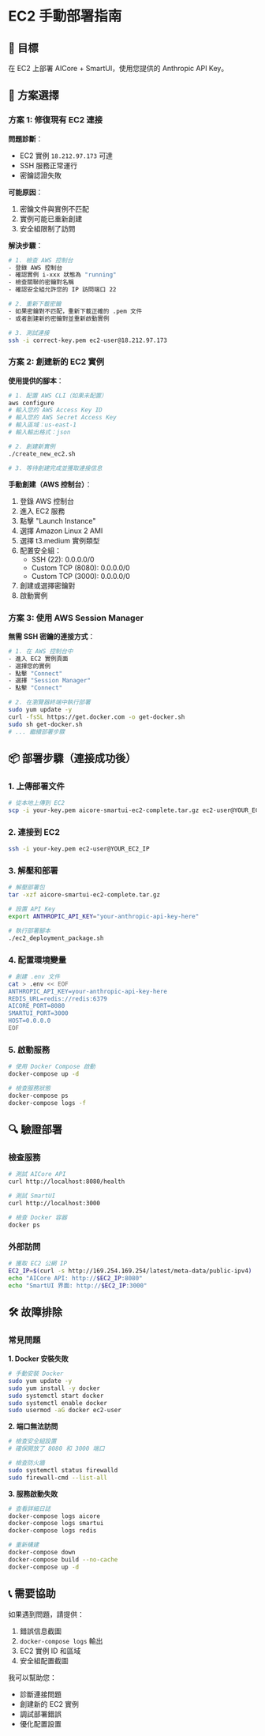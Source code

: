 # EC2 手動部署指南

## 🎯 目標
在 EC2 上部署 AICore + SmartUI，使用您提供的 Anthropic API Key。

## 🔧 方案選擇

### 方案 1: 修復現有 EC2 連接

**問題診斷**：
- EC2 實例 `18.212.97.173` 可達
- SSH 服務正常運行
- 密鑰認證失敗

**可能原因**：
1. 密鑰文件與實例不匹配
2. 實例可能已重新創建
3. 安全組限制了訪問

**解決步驟**：
```bash
# 1. 檢查 AWS 控制台
- 登錄 AWS 控制台
- 確認實例 i-xxx 狀態為 "running"
- 檢查關聯的密鑰對名稱
- 確認安全組允許您的 IP 訪問端口 22

# 2. 重新下載密鑰
- 如果密鑰對不匹配，重新下載正確的 .pem 文件
- 或者創建新的密鑰對並重新啟動實例

# 3. 測試連接
ssh -i correct-key.pem ec2-user@18.212.97.173
```

### 方案 2: 創建新的 EC2 實例

**使用提供的腳本**：
```bash
# 1. 配置 AWS CLI（如果未配置）
aws configure
# 輸入您的 AWS Access Key ID
# 輸入您的 AWS Secret Access Key
# 輸入區域：us-east-1
# 輸入輸出格式：json

# 2. 創建新實例
./create_new_ec2.sh

# 3. 等待創建完成並獲取連接信息
```

**手動創建（AWS 控制台）**：
1. 登錄 AWS 控制台
2. 進入 EC2 服務
3. 點擊 "Launch Instance"
4. 選擇 Amazon Linux 2 AMI
5. 選擇 t3.medium 實例類型
6. 配置安全組：
   - SSH (22): 0.0.0.0/0
   - Custom TCP (8080): 0.0.0.0/0
   - Custom TCP (3000): 0.0.0.0/0
7. 創建或選擇密鑰對
8. 啟動實例

### 方案 3: 使用 AWS Session Manager

**無需 SSH 密鑰的連接方式**：
```bash
# 1. 在 AWS 控制台中
- 進入 EC2 實例頁面
- 選擇您的實例
- 點擊 "Connect"
- 選擇 "Session Manager"
- 點擊 "Connect"

# 2. 在瀏覽器終端中執行部署
sudo yum update -y
curl -fsSL https://get.docker.com -o get-docker.sh
sudo sh get-docker.sh
# ... 繼續部署步驟
```

## 📦 部署步驟（連接成功後）

### 1. 上傳部署文件
```bash
# 從本地上傳到 EC2
scp -i your-key.pem aicore-smartui-ec2-complete.tar.gz ec2-user@YOUR_EC2_IP:~/
```

### 2. 連接到 EC2
```bash
ssh -i your-key.pem ec2-user@YOUR_EC2_IP
```

### 3. 解壓和部署
```bash
# 解壓部署包
tar -xzf aicore-smartui-ec2-complete.tar.gz

# 設置 API Key
export ANTHROPIC_API_KEY="your-anthropic-api-key-here"

# 執行部署腳本
./ec2_deployment_package.sh
```

### 4. 配置環境變量
```bash
# 創建 .env 文件
cat > .env << EOF
ANTHROPIC_API_KEY=your-anthropic-api-key-here
REDIS_URL=redis://redis:6379
AICORE_PORT=8080
SMARTUI_PORT=3000
HOST=0.0.0.0
EOF
```

### 5. 啟動服務
```bash
# 使用 Docker Compose 啟動
docker-compose up -d

# 檢查服務狀態
docker-compose ps
docker-compose logs -f
```

## 🔍 驗證部署

### 檢查服務
```bash
# 測試 AICore API
curl http://localhost:8080/health

# 測試 SmartUI
curl http://localhost:3000

# 檢查 Docker 容器
docker ps
```

### 外部訪問
```bash
# 獲取 EC2 公網 IP
EC2_IP=$(curl -s http://169.254.169.254/latest/meta-data/public-ipv4)
echo "AICore API: http://$EC2_IP:8080"
echo "SmartUI 界面: http://$EC2_IP:3000"
```

## 🛠️ 故障排除

### 常見問題

**1. Docker 安裝失敗**
```bash
# 手動安裝 Docker
sudo yum update -y
sudo yum install -y docker
sudo systemctl start docker
sudo systemctl enable docker
sudo usermod -aG docker ec2-user
```

**2. 端口無法訪問**
```bash
# 檢查安全組設置
# 確保開放了 8080 和 3000 端口

# 檢查防火牆
sudo systemctl status firewalld
sudo firewall-cmd --list-all
```

**3. 服務啟動失敗**
```bash
# 查看詳細日誌
docker-compose logs aicore
docker-compose logs smartui
docker-compose logs redis

# 重新構建
docker-compose down
docker-compose build --no-cache
docker-compose up -d
```

## 📞 需要協助

如果遇到問題，請提供：
1. 錯誤信息截圖
2. `docker-compose logs` 輸出
3. EC2 實例 ID 和區域
4. 安全組配置截圖

我可以幫助您：
- 診斷連接問題
- 創建新的 EC2 實例
- 調試部署錯誤
- 優化配置設置

